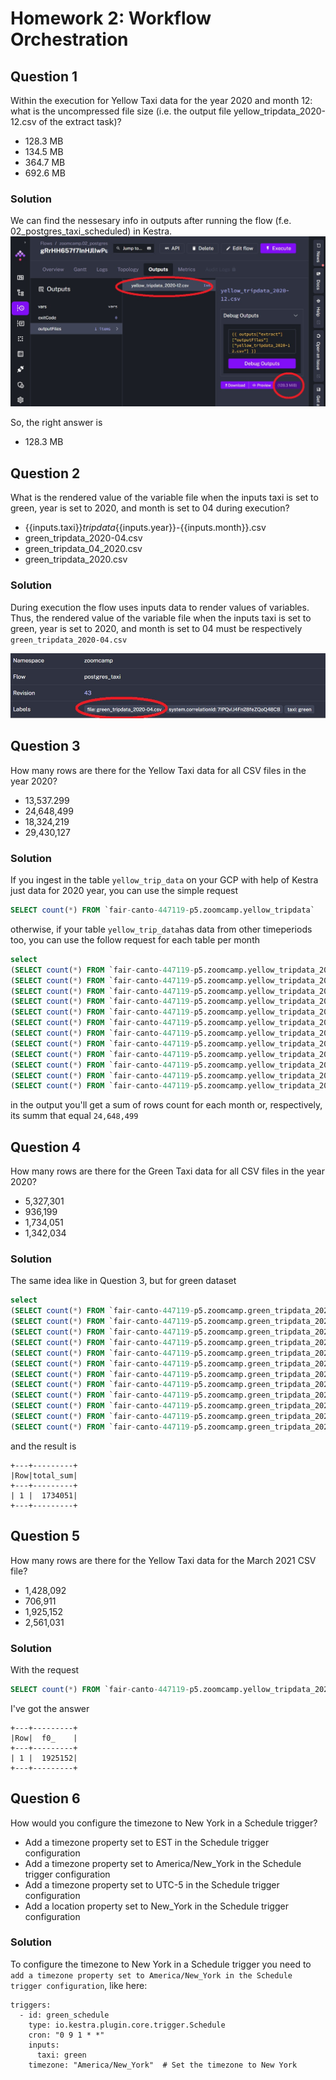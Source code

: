 # Homework 2: Workflow Orchestration

## Question 1
Within the execution for Yellow Taxi data for the year 2020 and month 12: what is the uncompressed file size (i.e. the output file yellow_tripdata_2020-12.csv of the extract task)?
- 128.3 MB
- 134.5 MB
- 364.7 MB
- 692.6 MB

### Solution
We can find the nessesary info in outputs after running the flow (f.e. 02_postgres_taxi_scheduled) in Kestra.
![Flow output](images/q1.jpg)

So, the right answer is
- 128.3 MB

## Question 2
What is the rendered value of the variable file when the inputs taxi is set to green, year is set to 2020, and month is set to 04 during execution?
- {{inputs.taxi}}_tripdata_{{inputs.year}}-{{inputs.month}}.csv
- green_tripdata_2020-04.csv
- green_tripdata_04_2020.csv
- green_tripdata_2020.csv

### Solution
During execution the flow uses inputs data to render values of variables. Thus, the rendered value of the variable file when the inputs taxi is set to green, year is set to 2020, and month is set to 04 must be respectively `green_tripdata_2020-04.csv`

![Flow overview](images/q2.jpg)

## Question 3
How many rows are there for the Yellow Taxi data for all CSV files in the year 2020?
- 13,537.299
- 24,648,499
- 18,324,219
- 29,430,127

### Solution
If you ingest in the table `yellow_trip_data` on your GCP with help of Kestra just data for 2020 year, you can use the simple request
```sql
SELECT count(*) FROM `fair-canto-447119-p5.zoomcamp.yellow_tripdata` 
```
otherwise, if your table `yellow_trip_data`has data from other timeperiods too, you can use the follow request for each table per month
```sql
select 
(SELECT count(*) FROM `fair-canto-447119-p5.zoomcamp.yellow_tripdata_2020_01`)+
(SELECT count(*) FROM `fair-canto-447119-p5.zoomcamp.yellow_tripdata_2020_02`)+
(SELECT count(*) FROM `fair-canto-447119-p5.zoomcamp.yellow_tripdata_2020_03`)+
(SELECT count(*) FROM `fair-canto-447119-p5.zoomcamp.yellow_tripdata_2020_04`)+
(SELECT count(*) FROM `fair-canto-447119-p5.zoomcamp.yellow_tripdata_2020_05`)+
(SELECT count(*) FROM `fair-canto-447119-p5.zoomcamp.yellow_tripdata_2020_06`)+
(SELECT count(*) FROM `fair-canto-447119-p5.zoomcamp.yellow_tripdata_2020_07`)+
(SELECT count(*) FROM `fair-canto-447119-p5.zoomcamp.yellow_tripdata_2020_08`)+
(SELECT count(*) FROM `fair-canto-447119-p5.zoomcamp.yellow_tripdata_2020_09`)+
(SELECT count(*) FROM `fair-canto-447119-p5.zoomcamp.yellow_tripdata_2020_10`)+
(SELECT count(*) FROM `fair-canto-447119-p5.zoomcamp.yellow_tripdata_2020_11`)+
(SELECT count(*) FROM `fair-canto-447119-p5.zoomcamp.yellow_tripdata_2020_12`) as total_sum
```
in the output you'll get a sum of rows count for each month or, respectively, its summ that equal `24,648,499`

## Question 4
How many rows are there for the Green Taxi data for all CSV files in the year 2020?
- 5,327,301
- 936,199
- 1,734,051
- 1,342,034

### Solution

The same idea like in Question 3, but for green dataset
```sql
select 
(SELECT count(*) FROM `fair-canto-447119-p5.zoomcamp.green_tripdata_2020_01`)+
(SELECT count(*) FROM `fair-canto-447119-p5.zoomcamp.green_tripdata_2020_02`)+
(SELECT count(*) FROM `fair-canto-447119-p5.zoomcamp.green_tripdata_2020_03`)+
(SELECT count(*) FROM `fair-canto-447119-p5.zoomcamp.green_tripdata_2020_04`)+
(SELECT count(*) FROM `fair-canto-447119-p5.zoomcamp.green_tripdata_2020_05`)+
(SELECT count(*) FROM `fair-canto-447119-p5.zoomcamp.green_tripdata_2020_06`)+
(SELECT count(*) FROM `fair-canto-447119-p5.zoomcamp.green_tripdata_2020_07`)+
(SELECT count(*) FROM `fair-canto-447119-p5.zoomcamp.green_tripdata_2020_08`)+
(SELECT count(*) FROM `fair-canto-447119-p5.zoomcamp.green_tripdata_2020_09`)+
(SELECT count(*) FROM `fair-canto-447119-p5.zoomcamp.green_tripdata_2020_10`)+
(SELECT count(*) FROM `fair-canto-447119-p5.zoomcamp.green_tripdata_2020_11`)+
(SELECT count(*) FROM `fair-canto-447119-p5.zoomcamp.green_tripdata_2020_12`) as total_sum
```
and the result is
```	
+---+---------+
|Row|total_sum|
+---+---------+
| 1 |  1734051|
+---+---------+
```

## Question 5
How many rows are there for the Yellow Taxi data for the March 2021 CSV file?
- 1,428,092
- 706,911
- 1,925,152
- 2,561,031

### Solution
With the request
```sql
SELECT count(*) FROM `fair-canto-447119-p5.zoomcamp.yellow_tripdata_2021_03`
```
I've got the answer
```	
+---+---------+
|Row|  f0_    |
+---+---------+
| 1 |  1925152|
+---+---------+
```

## Question 6
How would you configure the timezone to New York in a Schedule trigger?
- Add a timezone property set to EST in the Schedule trigger configuration
- Add a timezone property set to America/New_York in the Schedule trigger configuration
- Add a timezone property set to UTC-5 in the Schedule trigger configuration
- Add a location property set to New_York in the Schedule trigger configuration

### Solution
To configure the timezone to New York in a Schedule trigger you need to `add a timezone property set to America/New_York in the Schedule trigger configuration`, like here:
```
triggers:
  - id: green_schedule
    type: io.kestra.plugin.core.trigger.Schedule
    cron: "0 9 1 * *"
    inputs:
      taxi: green
    timezone: "America/New_York"  # Set the timezone to New York
```
